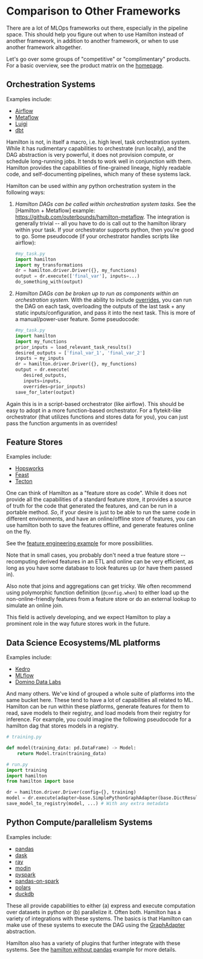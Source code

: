 # Comparison to Other Frameworks

There are a lot of MLOps frameworks out there, especially in the pipeline space. This should help you figure out when to
use Hamilton instead of another framework, in addition to another framework, or when to use another framework altogether.

Let's go over some groups of "competitive" or "complimentary" products. For a basic overview,
see the product matrix on the [homepage](../main.md).

## Orchestration Systems
Examples include:
- [Airflow](https://airflow.apache.org/)
- [Metaflow](https://github.com/Netflix/metaflow)
- [Luigi](https://github.com/spotify/luigi)
- [dbt](https://www.getdbt.com/)

Hamilton is not, in itself a macro, i.e. high level, task orchestration system. While it has rudimentary capabilities
to orchestrate (run locally), and the DAG abstraction is very powerful, it does not provision compute,
or schedule long-running jobs. It tends to work well in conjunction with them. Hamilton provides the capabilities
of fine-grained lineage, highly readable code, and self-documenting pipelines, which many of these systems lack.

Hamilton can be used within any python
orchestration system in the following ways:

1. _Hamilton DAGs can be called within orchestration system tasks._
See the [Hamilton + Metaflow] example: https://github.com/outerbounds/hamilton-metaflow. The integration is generally trivial -- all you have to do
is call out to the hamilton library within your task. If your orchestrator supports python, then you're good to go. Some pseudocode (if your orchestrator handles scripts like airflow):

    ```python
    #my_task.py
    import hamilton
    import my_transformations
    dr = hamilton.driver.Driver({}, my_functions)
    output = dr.execute(['final_var'], inputs=...)
    do_something_with(output)
    ```
2. _Hamilton DAGs can be broken up to run as components within an orchestration system._
With the ability to include [overrides](../concepts/driver-capabilities.rst),
you can run the DAG on each task, overloading the outputs of the last task + any static inputs/configuration, and pass it into the next task. This is more
of a manual/power-user feature. Some pseudocode:

    ```python
    #my_task.py
    import hamilton
    import my_functions
    prior_inputs = load_relevant_task_results()
    desired_outputs = ['final_var_1', 'final_var_2']
    inputs = my_inputs
    dr = hamilton.driver.Driver({}, my_functions)
    output = dr.execute(
       desired_outputs,
       inputs=inputs,
       overrides=prior_inputs)
    save_for_later(output)
    ```

Again this is in a script-based orchestrator (like airflow). This should be easy to adopt in
a more function-based orchestrator. For a flytekit-like orchestrator (that utilizes functions and stores data for you),
you can just pass the function arguments in as overrides!

## Feature Stores

Examples include:
- [Hopsworks](https://www.hopsworks.ai/)
- [Feast](https://feast.dev/)
- [Tecton](https://tecton.ai/)

One can think of Hamilton as a "feature store as code". While it does not provide all the capabilities of a standard feature
store, it provides a source of truth for the code that generated the features, and can be run in a portable
method. *So*, if your desire is just to be able to run the same code in different environments, and have an online/offline
store of features, you can use hamilton both to save the features offline, and generate features online on the fly.

See the [feature engineering example](../how-tos/use-for-feature-engineering.rst) for more possibilities.

Note that in small cases, you probably don't need a true feature store -- recomputing derived features in an ETL
and online can be very efficient, as long as you have some database to look features up (or have them passed in).

Also note that joins and aggregations can get tricky. We often recommend using polymorphic function
definition (`@config.when`) to either load up the non-online-friendly features from a feature store or do an
external lookup to simulate an online join.

This field is actively developing, and we expect Hamilton to play a prominent role in the way future stores
work in the future.


## Data Science Ecosystems/ML platforms
Examples include:
- [Kedro](https://kedro.org/)
- [MLflow](https://mlflow.org/)
- [Domino Data Labs](https://www.dominodatalab.com/)

And many others. We've kind of grouped a whole suite of platforms into the same bucket here. These
tend to have a lot of capabilities all related to ML. Hamilton can be run within these platforms,
generate features for them to read, save models to their registry, and load models from their registry
for inference. For example, you could imagine the following pseudocode for a hamilton dag that stores
models in a registry.

```python
# training.py

def model(training_data: pd.DataFrame) -> Model:
    return Model.train(training_data)

# run.py
import training
import hamilton
from hamilton import base

dr = hamilton.driver.Driver(config={}, training)
model = dr.execute(adapter=base.SimplePythonGraphAdapter(base.DictResult()))
save_model_to_registry(model, ...) # With any extra metadata
```

## Python Compute/parallelism Systems

Examples include:
- [pandas](https://pandas.pydata.org/)
- [dask](https://www.dask.org/)
- [ray](https://ray.io/)
- [modin](https://github.com/modin-project/modin)
- [pyspark](https://spark.apache.org/docs/latest/api/python/)
- [pandas-on-spark](https://spark.apache.org/docs/latest/api/python/user_guide/pandas_on_spark/index.html)
- [polars](https://www.pola.rs/)
- [duckdb](https://duckdb.org/)

These all provide capabilities to either (a) express and execute computation over datasets in python or (b)
parallelize it. Often both. Hamilton has a variety of integrations with these systems. The basics is that Hamilton
can make use of these systems to execute the DAG using the [GraphAdapter](../reference/api-reference/graph-adapters.rst) abstraction.

Hamilton also has a variety of plugins that further integrate with these systems. See the [hamilton without pandas](../how-tos/use-without-pandas.rst) example for more details.
